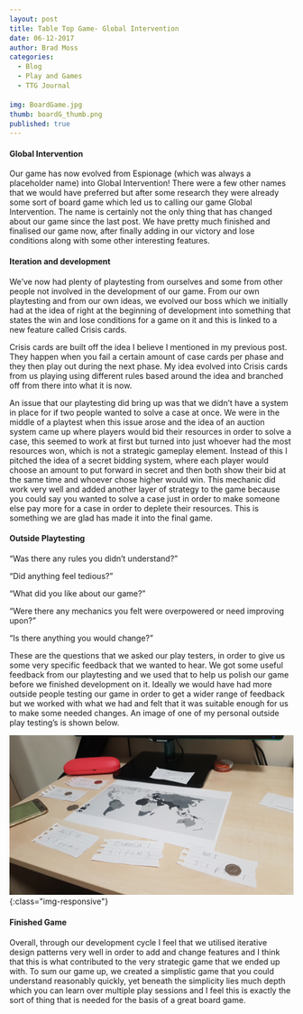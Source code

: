 ```yaml
---
layout: post
title: Table Top Game- Global Intervention
date: 06-12-2017
author: Brad Moss
categories:
  - Blog
  - Play and Games
  - TTG Journal
  
img: BoardGame.jpg
thumb: boardG_thumb.png
published: true
---
```


#### Global Intervention

Our game has now evolved from Espionage (which was always a placeholder name) into Global Intervention! There were a few other names that we would have preferred but after some research they were already some sort of board game which led us to calling our game Global Intervention. The name is certainly not the only thing that has changed about our game since the last post. We have pretty much finished and finalised our game now, after finally adding in our victory and lose conditions along with some other interesting features.

<!--more-->

#### Iteration and development

We’ve now had plenty of playtesting from ourselves and some from other people not involved in the development of our game. From our own playtesting and from our own ideas, we evolved our boss which we initially had at the idea of right at the beginning of development into something that states the win and lose conditions for a game on it and this is linked to a new feature called Crisis cards.

Crisis cards are built off the idea I believe I mentioned in my previous post. They happen when you fail a certain amount of case cards per phase and they then play out during the next phase. My idea evolved into Crisis cards from us playing using different rules based around the idea and branched off from there into what it is now. 

An issue that our playtesting did bring up was that we didn’t have a system in place for if two people wanted to solve a case at once. We were in the middle of a playtest when this issue arose and the idea of an auction system came up where players would bid their resources in order to solve a case, this seemed to work at first but turned into just whoever had the most resources won, which is not a strategic gameplay element. Instead of this I pitched the idea of a secret bidding system, where each player would choose an amount to put forward in secret and then both show their bid at the same time and whoever chose higher would win. This mechanic did work very well and added another layer of strategy to the game because you could say you wanted to solve a case just in order to make someone else pay more for a case in order to deplete their resources. This is something we are glad has made it into the final game.

#### Outside Playtesting

“Was there any rules you didn’t understand?”

“Did anything feel tedious?”

“What did you like about our game?”

“Were there any mechanics you felt were overpowered or need improving upon?”

“Is there anything you would change?”

These are the questions that we asked our play testers, in order to give us some very specific feedback that we wanted to hear. We got some useful feedback from our playtesting and we used that to help us polish our game before we finished development on it. Ideally we would have had more outside people testing our game in order to get a wider range of feedback but we worked with what we had and felt that it was suitable enough for us to make some needed changes. An image of one of my personal outside play testing’s is shown below.

![Playtest]( /assets/img/blog/OutsidePT.jpg){:class="img-responsive"}

#### Finished Game

Overall, through our development cycle I feel that we utilised iterative design patterns very well in order to add and change features and I think that this is what contributed to the very strategic game that we ended up with. To sum our game up, we created a simplistic game that you could understand reasonably quickly, yet beneath the simplicity lies much depth which you can learn over multiple play sessions and I feel this is exactly the sort of thing that is needed for the basis of a great board game.
